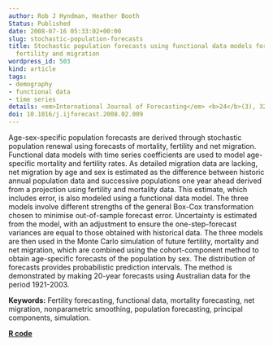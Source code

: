 ```yaml
---
author: Rob J Hyndman, Heather Booth
Status: Published
date: 2008-07-16 05:33:02+00:00
slug: stochastic-population-forecasts
title: Stochastic population forecasts using functional data models for mortality,
  fertility and migration
wordpress_id: 503
kind: article
tags:
- demography
- functional data
- time series
details: <em>International Journal of Forecasting</em> <b>24</b>(3), 323-342
doi: 10.1016/j.ijforecast.2008.02.009
---
```



Age-sex-specific population forecasts are derived through stochastic population renewal using forecasts of mortality, fertility and net migration. Functional data models with time series coefficients are used to model age-specific mortality and fertility rates. As detailed migration data are lacking, net migration by age and sex is estimated as the difference between historic annual population data and successive populations one year ahead derived from a projection using fertility and mortality data. This estimate, which includes error, is also modeled using a functional data model. The three models involve different strengths of the general Box-Cox transformation chosen to minimise out-of-sample forecast error. Uncertainty is estimated from the model, with an adjustment to ensure the one-step-forecast variances are equal to those obtained with historical data. The three models are then used in the Monte Carlo simulation of future fertility, mortality and net migration, which are combined using the cohort-component method to obtain age-specific forecasts of the population by sex. The distribution of forecasts provides probabilistic prediction intervals. The method is demonstrated by making 20-year forecasts using Australian data for the period 1921-2003.

**Keywords:** Fertility forecasting, functional data, mortality forecasting, net migration, nonparametric smoothing, population forecasting, principal components, simulation.

**[R code](http://github.com/robjhyndman/demography)**
